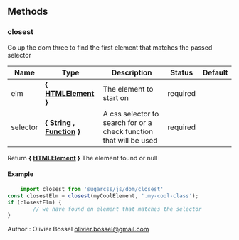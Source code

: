 ## Methods


### closest

Go up the dom three to find the first element that matches the passed selector



Name  |  Type  |  Description  |  Status  |  Default
------------  |  ------------  |  ------------  |  ------------  |  ------------
elm  |  **{ [HTMLElement](https://developer.mozilla.org/fr/docs/Web/API/HTMLElement) }**  |  The element to start on  |  required  |
selector  |  **{ [String](https://developer.mozilla.org/fr/docs/Web/JavaScript/Reference/Objets_globaux/String) , [Function](https://developer.mozilla.org/fr/docs/Web/JavaScript/Reference/Objets_globaux/Function) }**  |  A css selector to search for or a check function that will be used  |  required  |

Return **{ [HTMLElement](https://developer.mozilla.org/fr/docs/Web/API/HTMLElement) }** The element found or null

#### Example
```js
	import closest from 'sugarcss/js/dom/closest'
const closestElm = closest(myCoolElement, '.my-cool-class');
if (closestElm) {
		// we have found en element that matches the selector
}
```
Author : Olivier Bossel <olivier.bossel@gmail.com>